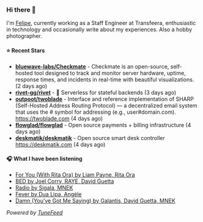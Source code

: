 ### Hi there 👋

I'm [Felipe](https://felipevm.com), currently working as a Staff Engineer at Transfeera, enthusiastic in technology and occasionally write about my experiences. Also a hobby photographer.

#### ⭐ Recent Stars
- **[bluewave-labs/Checkmate](https://github.com/bluewave-labs/Checkmate)** - Checkmate is an open-source, self-hosted tool designed to track and monitor server hardware, uptime, response times, and incidents in real-time with beautiful visualizations. (2 days ago)
- **[rivet-gg/rivet](https://github.com/rivet-gg/rivet)** - 🔩 Serverless for stateful backends (3 days ago)
- **[outpoot/twoblade](https://github.com/outpoot/twoblade)** - Interface and reference implementation of SHARP (Self-Hosted Address Routing Protocol) — a decentralized email system that uses the # symbol for addressing (e.g., user#domain.com). https://twoblade.com (4 days ago)
- **[flowglad/flowglad](https://github.com/flowglad/flowglad)** - Open source payments &#43; billing infrastructure (4 days ago)
- **[deskmatik/deskmatik](https://github.com/deskmatik/deskmatik)** - Open source smart desk controller https://deskmatik.com (4 days ago)

#### 🎧 What I have been listening
- [For You (With Rita Ora) by Liam Payne, Rita Ora](https://open.spotify.com/track/5rlMVKnvE6ZSzNCs8ZyHqU)
- [BED by Joel Corry, RAYE, David Guetta](https://open.spotify.com/track/0siYMEsGrzzzlWLXK5zJfS)
- [Radio by Sigala, MNEK](https://open.spotify.com/track/3FN3jsZTdt5sU6NRcIgUKK)
- [Fever by Dua Lipa, Angèle](https://open.spotify.com/track/3wJVBz7gvGTwTWVAxFa6ny)
- [Damn (You’ve Got Me Saying) by Galantis, David Guetta, MNEK](https://open.spotify.com/track/5RVjB86R02f47lCZSPFOzj)

_Powered by [TuneFeed](https://tunefeed.app?ref=github.com)_
